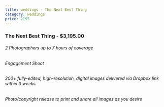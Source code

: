 ```yaml
---
title: weddings - The Next Best Thing
category: weddings
price: 2195
---
```

### The Next Best Thing - $3,195.00

###### 2 Photographers up to 7 hours of coverage

###### Engagement Shoot

###### 200+ fully-edited, high-resolution, digital images delivered via Dropbox link within 3 weeks.

###### Photo/copyright release to print and share all images as you desire